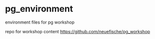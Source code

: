 # pg_environment
environment files for pg workshop

repo for workshop content https://github.com/neuefische/pg_workshop
